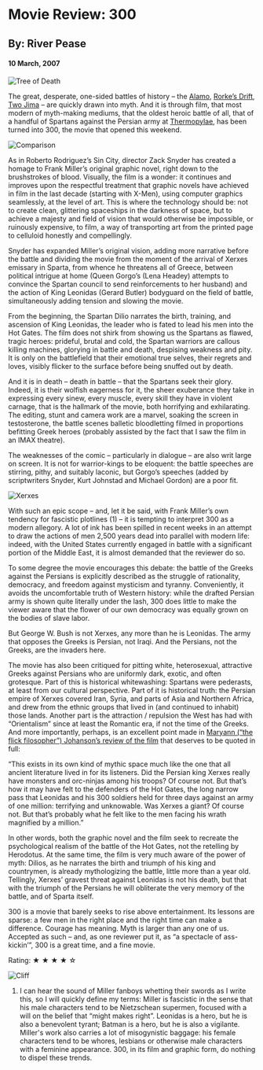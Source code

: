 # Movie Review: 300
## By: River Pease
#### 10 March, 2007

![Tree of Death](../../assets/images/tree-of-death_1.webp)

The great, desperate, one-sided battles of history – the [Alamo](https://en.wikipedia.org/wiki/Battle_of_the_Alamo), [Rorke’s Drift](https://en.wikipedia.org/wiki/Battle_of_Rorke%27s_Drift), [Two Jima](https://en.wikipedia.org/wiki/Battle_of_Iwo_Jima) – are quickly drawn into myth. And it is through film, that most modern of myth-making mediums, that the oldest heroic battle of all, that of a handful of Spartans against the Persian army at [Thermopylae](https://en.wikipedia.org/wiki/Battle_of_Thermopylae), has been turned into 300, the movie that opened this weekend.

![Comparison](../../assets/images/comparison_1.webp)

As in Roberto Rodriguez’s Sin City, director Zack Snyder has created a homage to Frank Miller’s original graphic novel, right down to the brushstrokes of blood. Visually, the film is a wonder: it continues and improves upon the respectful treatment that graphic novels have achieved in film in the last decade (starting with X-Men), using computer graphics seamlessly, at the level of art. This is where the technology should be: not to create clean, glittering spaceships in the darkness of space, but to achieve a majesty and field of vision that would otherwise be impossible, or ruinously expensive, to film, a way of transporting art from the printed page to celluloid honestly and compellingly.

Snyder has expanded Miller’s original vision, adding more narrative before the battle and dividing the movie from the moment of the arrival of Xerxes emissary in Sparta, from whence he threatens all of Greece, between political intrigue at home (Queen Gorgo’s (Lena Headey) attempts to convince the Spartan council to send reinforcements to her husband) and the action of King Leonidas (Gerard Butler) bodyguard on the field of battle, simultaneously adding tension and slowing the movie.

From the beginning, the Spartan Dilio narrates the birth, training, and ascension of King Leonidas, the leader who is fated to lead his men into the Hot Gates. The film does not shirk from showing us the Spartans as flawed, tragic heroes: prideful, brutal and cold, the Spartan warriors are callous killing machines, glorying in battle and death, despising weakness and pity. It is only on the battlefield that their emotional true selves, their regrets and loves, visibly flicker to the surface before being snuffed out by death.

And it is in death – death in battle – that the Spartans seek their glory. Indeed, it is their wolfish eagerness for it, the sheer exuberance they take in expressing every sinew, every muscle, every skill they have in violent carnage, that is the hallmark of the movie, both horrifying and exhilarating. The editing, stunt and camera work are a marvel, soaking the screen in testosterone, the battle scenes balletic bloodletting filmed in proportions befitting Greek heroes (probably assisted by the fact that I saw the film in an IMAX theatre).

The weaknesses of the comic – particularly in dialogue – are also writ large on screen. It is not for warrior-kings to be eloquent: the battle speeches are stirring, pithy, and suitably laconic, but Gorgo’s speeches (added by scriptwriters Snyder, Kurt Johnstad and Michael Gordon) are a poor fit.

![Xerxes](../../assets/images/xerxes_1.webp)

With such an epic scope – and, let it be said, with Frank Miller’s own tendency for fascistic plotlines (1) – it is tempting to interpret 300 as a modern allegory. A lot of ink has been spilled in recent weeks in an attempt to draw the actions of men 2,500 years dead into parallel with modern life: indeed, with the United States currently engaged in battle with a significant portion of the Middle East, it is almost demanded that the reviewer do so.

To some degree the movie encourages this debate: the battle of the Greeks against the Persians is explicitly described as the struggle of rationality, democracy, and freedom against mysticism and tyranny. Conveniently, it avoids the uncomfortable truth of Western history: while the drafted Persian army is shown quite literally under the lash, 300 does little to make the viewer aware that the flower of our own democracy was equally grown on the bodies of slave labor.

But George W. Bush is not Xerxes, any more than he is Leonidas. The army that opposes the Greeks is Persian, not Iraqi. And the Persians, not the Greeks, are the invaders here.

The movie has also been critiqued for pitting white, heterosexual, attractive Greeks against Persians who are uniformly dark, exotic, and often grotesque. Part of this is historical whitewashing: Spartans were pederasts, at least from our cultural perspective. Part of it is historical truth: the Persian empire of Xerxes covered Iran, Syria, and parts of Asia and Northern Africa, and drew from the ethnic groups that lived in (and continued to inhabit) those lands. Another part is the attraction / repulsion the West has had with “Orientalism” since at least the Romantic era, if not the time of the Greeks. And more importantly, perhaps, is an excellent point made in [Maryann (“the flick filosopher”) Johanson’s review of the film](https://www.flickfilosopher.com/2007/03/300-review.html) that deserves to be quoted in full:

“This exists in its own kind of mythic space much like the one that all ancient literature lived in for its listeners. Did the Persian king Xerxes really have monsters and orc-ninjas among his troops? Of course not. But that’s how it may have felt to the defenders of the Hot Gates, the long narrow pass that Leonidas and his 300 soldiers held for three days against an army of one million: terrifying and unknowable. Was Xerxes a giant? Of course not. But that’s probably what he felt like to the men facing his wrath magnified by a million.”

In other words, both the graphic novel and the film seek to recreate the psychological realism of the battle of the Hot Gates, not the retelling by Herodotus. At the same time, the film is very much aware of the power of myth: Dilios, as he narrates the birth and triumph of his king and countrymen, is already mythologizing the battle, little more than a year old. Tellingly, Xerxes’ gravest threat against Leonidas is not his death, but that with the triumph of the Persians he will obliterate the very memory of the battle, and of Sparta itself.

300 is a movie that barely seeks to rise above entertainment. Its lessons are sparse: a few men in the right place and the right time can make a difference. Courage has meaning. Myth is larger than any one of us. Accepted as such – and, as one reviewer put it, as “a spectacle of ass-kickin’”, 300 is a great time, and a fine movie.

Rating: ★ ★ ★ ★ ☆

![Cliff](../../assets/images/cliff_1.webp)

1. I can hear the sound of Miller fanboys whetting their swords as I write this, so I will quickly define my terms: Miller is fascistic in the sense that his male characters tend to be Nietzschean supermen, focused with a will on the belief that “might makes right”. Leonidas is a hero, but he is also a benevolent tyrant; Batman is a hero, but he is also a vigilante. Miller's work also carries a lot of misogynistic baggage: his female characters tend to be whores, lesbians or otherwise male characters with a feminine appearance. 300, in its film and graphic form, do nothing to dispel these trends.
